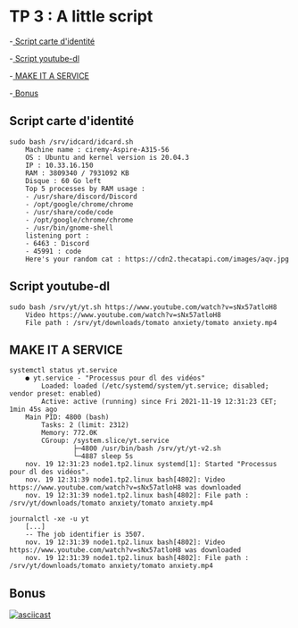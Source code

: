# TP 3 : A little script

-[ Script carte d'identité](#script-carte-didentité)

-[ Script youtube-dl](#script-youtube-dl)

-[ MAKE IT A SERVICE](#make-it-a-service)

-[ Bonus](#bonus)

## Script carte d'identité

```
sudo bash /srv/idcard/idcard.sh
    Machine name : ciremy-Aspire-A315-56
    OS : Ubuntu and kernel version is 20.04.3
    IP : 10.33.16.150
    RAM : 3809340 / 7931092 KB
    Disque : 60 Go left
    Top 5 processes by RAM usage :
    - /usr/share/discord/Discord
    - /opt/google/chrome/chrome
    - /usr/share/code/code
    - /opt/google/chrome/chrome
    - /usr/bin/gnome-shell
    listening port :
    - 6463 : Discord
    - 45991 : code
    Here's your random cat : https://cdn2.thecatapi.com/images/aqv.jpg
```

## Script youtube-dl

```
sudo bash /srv/yt/yt.sh https://www.youtube.com/watch?v=sNx57atloH8
    Video https://www.youtube.com/watch?v=sNx57atloH8
    File path : /srv/yt/downloads/tomato anxiety/tomato anxiety.mp4
```

## MAKE IT A SERVICE

```
systemctl status yt.service
    ● yt.service - "Processus pour dl des vidéos"
        Loaded: loaded (/etc/systemd/system/yt.service; disabled; vendor preset: enabled)
        Active: active (running) since Fri 2021-11-19 12:31:23 CET; 1min 45s ago
    Main PID: 4800 (bash)
        Tasks: 2 (limit: 2312)
        Memory: 772.0K
        CGroup: /system.slice/yt.service
                ├─4800 /usr/bin/bash /srv/yt/yt-v2.sh
                └─4887 sleep 5s
    nov. 19 12:31:23 node1.tp2.linux systemd[1]: Started "Processus pour dl des vidéos".
    nov. 19 12:31:39 node1.tp2.linux bash[4802]: Video https://www.youtube.com/watch?v=sNx57atloH8 was downloaded
    nov. 19 12:31:39 node1.tp2.linux bash[4802]: File path : /srv/yt/downloads/tomato anxiety/tomato anxiety.mp4
```

```
journalctl -xe -u yt
    [...]
    -- The job identifier is 3507.
    nov. 19 12:31:39 node1.tp2.linux bash[4802]: Video https://www.youtube.com/watch?v=sNx57atloH8 was downloaded
    nov. 19 12:31:39 node1.tp2.linux bash[4802]: File path : /srv/yt/downloads/tomato anxiety/tomato anxiety.mp4
```

## Bonus

[![asciicast](https://asciinema.org/a/PdGhqOL66w6jZuVqTZ6hHJ3Uw.svg)](https://asciinema.org/a/PdGhqOL66w6jZuVqTZ6hHJ3Uw)
